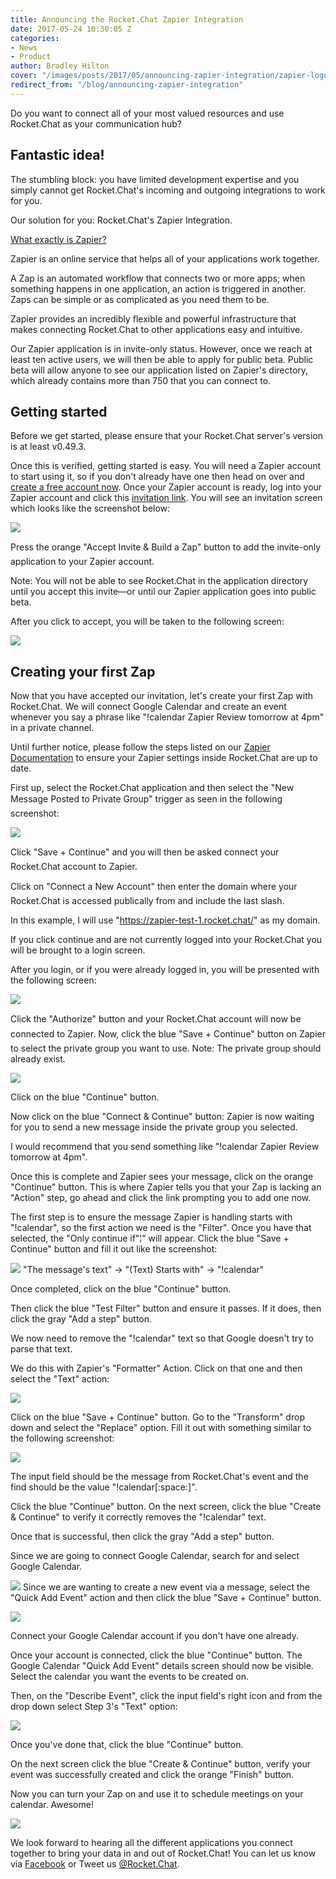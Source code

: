 ```yaml
---
title: Announcing the Rocket.Chat Zapier Integration
date: 2017-05-24 10:30:05 Z
categories:
- News
- Product
author: Bradley Hilton
cover: "/images/posts/2017/05/announcing-zapier-integration/zapier-logo-colored.png"
redirect_from: "/blog/announcing-zapier-integration"
---
```


Do you want to connect all of your most valued resources and use Rocket.Chat as your communication hub?

## Fantastic idea!

The stumbling block: you have limited development expertise and you simply cannot get Rocket.Chat's incoming and outgoing integrations to work for you.

Our solution for you: Rocket.Chat's Zapier Integration.

[What exactly is Zapier?](https://zapier.com/learn/getting-started-guide/what-is-zapier/ "What is Zapier?")

Zapier is an online service that helps all of your applications work together.

A Zap is an automated workflow that connects two or more apps; when something happens in one application, an action is triggered in another. Zaps can be simple or as complicated as you need them to be.

Zapier provides an incredibly flexible and powerful infrastructure that makes connecting Rocket.Chat to other applications easy and intuitive.

Our Zapier application is in invite-only status. However, once we reach at least ten active users, we will then be able to apply for public beta. Public beta will allow anyone to see our application listed on Zapier's directory, which already contains more than 750 that you can connect to.

## Getting started

Before we get started, please ensure that your Rocket.Chat server's version is at least v0.49.3.

Once this is verified, getting started is easy. You will need a Zapier account to start using it, so if you don't already have one then head on over and [create a free account now](https://zapier.com/sign-up/ "Zapier Sign Up"). Once your Zapier account is ready, log into your Zapier account and click this [invitation link](https://zapier.com/developer/invite/32270/7c3feadc825db6ae9023ea2983e88875/). You will see an invitation screen which looks like the screenshot below:

![](https://cdn-my.konecty.com/rest/image/outer/1/750/rocketchat/BlogPost/28/images/invite.png?)

Press the orange "Accept Invite & Build a Zap" button to add the invite-only application to your Zapier account.

Note: You will not be able to see Rocket.Chat in the application directory until you accept this invite—or until our Zapier application goes into public beta.

After you click to accept, you will be taken to the following screen:

![](https://cdn-my.konecty.com/rest/image/outer/1/750/rocketchat/BlogPost/28/images/first-zap-blank.png?)

## Creating your first Zap

Now that you have accepted our invitation, let's create your first Zap with Rocket.Chat. We will connect Google Calendar and create an event whenever you say a phrase like "!calendar Zapier Review tomorrow at 4pm" in a private channel.

Until further notice, please follow the steps listed on our [Zapier Documentation](https://rocket.chat/docs/administrator-guides/integrations/zapier/#zapier) to ensure your Zapier settings inside Rocket.Chat are up to date.

First up, select the Rocket.Chat application and then select the "New Message Posted to Private Group" trigger as seen in the following screenshot:

![](https://cdn-my.konecty.com/rest/image/outer/1/750/rocketchat/BlogPost/28/images/zapier-select-trigger.png?)

Click "Save + Continue" and you will then be asked connect your Rocket.Chat account to Zapier.

Click on "Connect a New Account" then enter the domain where your Rocket.Chat is accessed publically from and include the last slash.

In this example, I will use "https://zapier-test-1.rocket.chat/" as my domain.

If you click continue and are not currently logged into your Rocket.Chat you will be brought to a login screen.

After you login, or if you were already logged in, you will be presented with the following screen:

![](https://cdn-my.konecty.com/rest/image/outer/1/750/rocketchat/BlogPost/28/images/oauth-screen.png?)

Click the "Authorize" button and your Rocket.Chat account will now be connected to Zapier.
Now, click the blue "Save + Continue" button on Zapier to select the private group you want to use. Note: The private group should already exist.

![](https://cdn-my.konecty.com/rest/image/outer/1/750/rocketchat/BlogPost/28/images/private-group.png?)

Click on the blue "Continue" button.

Now click on the blue "Connect & Continue" button: Zapier is now waiting for you to send a new message inside the private group you selected.

I would recommend that you send something like "!calendar Zapier Review tomorrow at 4pm".

Once this is complete and Zapier sees your message, click on the orange "Continue" button. This is where Zapier tells you that your Zap is lacking an "Action" step, go ahead and click the link prompting you to add one now.

The first step is to ensure the message Zapier is handling starts with "!calendar", so the first action we need is the "Filter".
Once you have that selected, the "Only continue if"¦" will appear. Click the blue "Save + Continue" button and fill it out like the screenshot:

![](https://cdn-my.konecty.com/rest/image/outer/1/750/rocketchat/BlogPost/28/images/private-group.png?)
"The message's text" -> "(Text) Starts with" -> "!calendar"

Once completed, click on the blue "Continue" button.

Then click the blue "Test Filter" button and ensure it passes. If it does, then click the gray "Add a step" button.

We now need to remove the "!calendar" text so that Google doesn't try to parse that text.

We do this with Zapier's "Formatter" Action. Click on that one and then select the "Text" action:

![](https://cdn-my.konecty.com/rest/image/outer/1/750/rocketchat/BlogPost/28/images/formatter-action.png?)

Click on the blue "Save + Continue" button. Go to the "Transform" drop down and select the "Replace" option. Fill it out with something similar to the following screenshot:

![](https://cdn-my.konecty.com/rest/image/outer/1/750/rocketchat/BlogPost/28/images/formatter-filled.png?)

The input field should be the message from Rocket.Chat's event and the find should be the value "!calendar[:space:]".

Click the blue "Continue" button. On the next screen, click the blue "Create & Continue" to verify it correctly removes the "!calendar" text.

Once that is successful, then click the gray "Add a step" button.

Since we are going to connect Google Calendar, search for and select Google Calendar.

![](https://cdn-my.konecty.com/rest/image/outer/1/750/rocketchat/BlogPost/28/images/google-calendar.png?)
Since we are wanting to create a new event via a message, select the "Quick Add Event" action and then click the blue "Save + Continue" button.

![](https://cdn-my.konecty.com/rest/image/outer/1/750/rocketchat/BlogPost/28/images/calendar-action.png?)

Connect your Google Calendar account if you don't have one already.

Once your account is connected, click the blue "Continue" button. The Google Calendar "Quick Add Event" details screen should now be visible. Select the calendar you want the events to be created on.

Then, on the "Describe Event", click the input field's right icon and from the drop down select Step 3's "Text" option:

![](https://cdn-my.konecty.com/rest/image/outer/1/750/rocketchat/BlogPost/28/images/calendar-action.png?)

Once you've done that, click the blue "Continue" button.

On the next screen click the blue "Create & Continue" button, verify your event was successfully created and click the orange "Finish" button.

Now you can turn your Zap on and use it to schedule meetings on your calendar. Awesome!

![](https://cdn-my.konecty.com/rest/image/outer/1/750/rocketchat/BlogPost/28/images/zap-done.png?)

We look forward to hearing all the different applications you connect together to bring your data in and out of Rocket.Chat! You can let us know via [Facebook](https://www.facebook.com/RocketChatApp/) or Tweet us [@Rocket.Chat](https://twitter.com/RocketChat).
